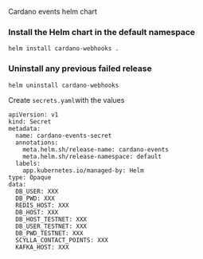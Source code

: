 Cardano events helm chart

### Install the Helm chart in the default namespace
`helm install cardano-webhooks .`

### Uninstall any previous failed release
`helm uninstall cardano-webhooks`

Create `secrets.yaml`with the values
```
apiVersion: v1
kind: Secret
metadata:
  name: cardano-events-secret
  annotations:
    meta.helm.sh/release-name: cardano-events
    meta.helm.sh/release-namespace: default
  labels:
    app.kubernetes.io/managed-by: Helm
type: Opaque
data:
  DB_USER: XXX
  DB_PWD: XXX
  REDIS_HOST: XXX
  DB_HOST: XXX
  DB_HOST_TESTNET: XXX
  DB_USER_TESTNET: XXX
  DB_PWD_TESTNET: XXX
  SCYLLA_CONTACT_POINTS: XXX
  KAFKA_HOST: XXX
```
